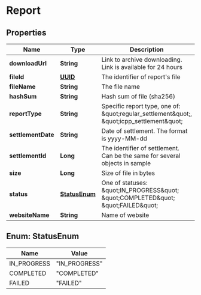 
# Report

## Properties
Name | Type | Description | Notes
------------ | ------------- | ------------- | -------------
**downloadUrl** | **String** | Link to archive downloading. Link is available for 24 hours |  [optional]
**fileId** | [**UUID**](UUID.md) | The identifier of report&#39;s file |  [optional]
**fileName** | **String** | The file name |  [optional]
**hashSum** | **String** | Hash sum of file (sha256) |  [optional]
**reportType** | **String** | Specific report type, one of: \&quot;regular_settlement\&quot;, \&quot;icpp_settlement\&quot; |  [optional]
**settlementDate** | **String** | Date of settlement. The format is yyyy-MM-dd |  [optional]
**settlementId** | **Long** | The identifier of settlement. Can be the same for several objects in sample |  [optional]
**size** | **Long** | Size of file in bytes |  [optional]
**status** | [**StatusEnum**](#StatusEnum) | One of statuses:  \&quot;IN_PROGRESS\&quot;  \&quot;COMPLETED\&quot;  \&quot;FAILED\&quot; |  [optional]
**websiteName** | **String** | Name of website |  [optional]


<a name="StatusEnum"></a>
## Enum: StatusEnum
Name | Value
---- | -----
IN_PROGRESS | &quot;IN_PROGRESS&quot;
COMPLETED | &quot;COMPLETED&quot;
FAILED | &quot;FAILED&quot;



